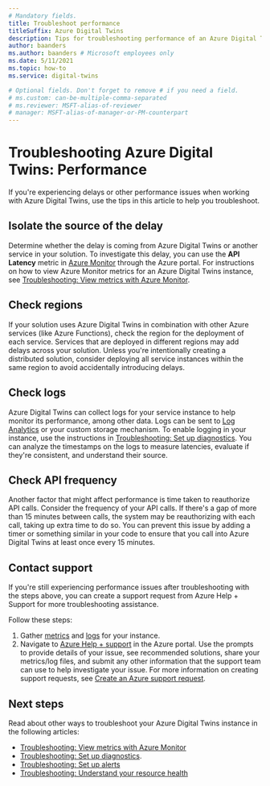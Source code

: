 ```yaml
---
# Mandatory fields.
title: Troubleshoot performance
titleSuffix: Azure Digital Twins
description: Tips for troubleshooting performance of an Azure Digital Twins instance.
author: baanders
ms.author: baanders # Microsoft employees only
ms.date: 5/11/2021
ms.topic: how-to
ms.service: digital-twins

# Optional fields. Don't forget to remove # if you need a field.
# ms.custom: can-be-multiple-comma-separated
# ms.reviewer: MSFT-alias-of-reviewer
# manager: MSFT-alias-of-manager-or-PM-counterpart
---
```


# Troubleshooting Azure Digital Twins: Performance

If you're experiencing delays or other performance issues when working with Azure Digital Twins, use the tips in this article to help you troubleshoot.

## Isolate the source of the delay

Determine whether the delay is coming from Azure Digital Twins or another service in your solution. To investigate this delay, you can use the **API Latency** metric in [Azure Monitor](../azure-monitor/essentials/quick-monitor-azure-resource.md) through the Azure portal. For instructions on how to view Azure Monitor metrics for an Azure Digital Twins instance, see [Troubleshooting: View metrics with Azure Monitor](troubleshoot-metrics.md).

## Check regions

If your solution uses Azure Digital Twins in combination with other Azure services (like Azure Functions), check the region for the deployment of each service. Services that are deployed in different regions may add delays across your solution. Unless you're intentionally creating a distributed solution, consider deploying all service instances within the same region to avoid accidentally introducing delays.

## Check logs

Azure Digital Twins can collect logs for your service instance to help monitor its performance, among other data. Logs can be sent to [Log Analytics](../azure-monitor/logs/log-analytics-overview.md) or your custom storage mechanism. To enable logging in your instance, use the instructions in [Troubleshooting: Set up diagnostics](troubleshoot-diagnostics.md). You can analyze the timestamps on the logs to measure latencies, evaluate if they're consistent, and understand their source.

## Check API frequency

Another factor that might affect performance is time taken to reauthorize API calls. Consider the frequency of your API calls. If there's a gap of more than 15 minutes between calls, the system may be reauthorizing with each call, taking up extra time to do so. You can prevent this issue by adding a timer or something similar in your code to ensure that you call into Azure Digital Twins at least once every 15 minutes.

## Contact support

If you're still experiencing performance issues after troubleshooting with the steps above, you can create a support request from Azure Help + Support for more troubleshooting assistance. 

Follow these steps:

1. Gather [metrics](troubleshoot-metrics.md) and [logs](troubleshoot-diagnostics.md) for your instance.
2. Navigate to [Azure Help + support](https://ms.portal.azure.com/#blade/Microsoft_Azure_Support/HelpAndSupportBlade/newsupportrequest) in the Azure portal. Use the prompts to provide details of your issue, see recommended solutions, share your metrics/log files, and submit any other information that the support team can use to help investigate your issue. For more information on creating support requests, see [Create an Azure support request](../azure-portal/supportability/how-to-create-azure-support-request.md).

## Next steps

Read about other ways to troubleshoot your Azure Digital Twins instance in the following articles:
* [Troubleshooting: View metrics with Azure Monitor](troubleshoot-metrics.md)
* [Troubleshooting: Set up diagnostics](troubleshoot-diagnostics.md).
* [Troubleshooting: Set up alerts](troubleshoot-alerts.md)
* [Troubleshooting: Understand your resource health](troubleshoot-resource-health.md)
